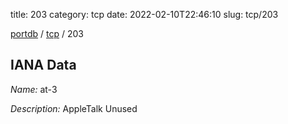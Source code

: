 title: 203
category: tcp
date: 2022-02-10T22:46:10
slug: tcp/203

[portdb](/) / [tcp](/category/tcp.html) / 203


## IANA Data

_Name:_ at-3

_Description:_ AppleTalk Unused


